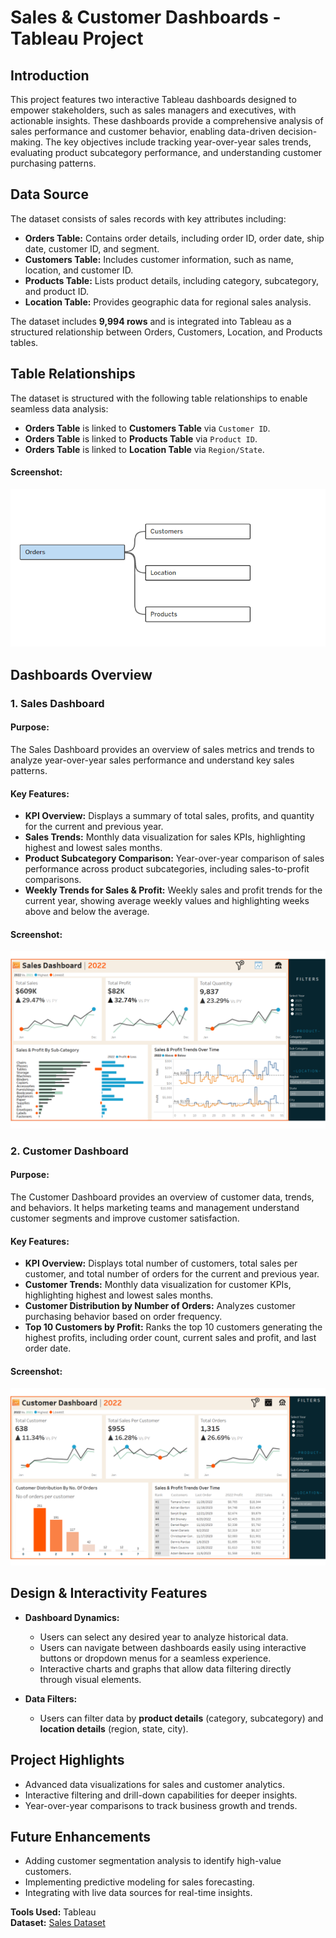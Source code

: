 # Sales & Customer Dashboards - Tableau Project

## Introduction

This project features two interactive Tableau dashboards designed to empower stakeholders, such as sales managers and executives, with actionable insights. These dashboards provide a comprehensive analysis of sales performance and customer behavior, enabling data-driven decision-making. The key objectives include tracking year-over-year sales trends, evaluating product subcategory performance, and understanding customer purchasing patterns.

## Data Source

The dataset consists of sales records with key attributes including:
- **Orders Table:** Contains order details, including order ID, order date, ship date, customer ID, and segment.
- **Customers Table:** Includes customer information, such as name, location, and customer ID.
- **Products Table:** Lists product details, including category, subcategory, and product ID.
- **Location Table:** Provides geographic data for regional sales analysis.

The dataset includes **9,994 rows** and is integrated into Tableau as a structured relationship between Orders, Customers, Location, and Products tables.

## Table Relationships

The dataset is structured with the following table relationships to enable seamless data analysis:
- **Orders Table** is linked to **Customers Table** via `Customer ID`.
- **Orders Table** is linked to **Products Table** via `Product ID`.
- **Orders Table** is linked to **Location Table** via `Region/State`.

#### **Screenshot:**
![image alt](https://github.com/soumil-saurya/Sales-Customer-Dashboards---Tableau-Project/blob/main/Table%20Relationship.png?raw=true)

## Dashboards Overview

### 1. Sales Dashboard

#### **Purpose:**

The Sales Dashboard provides an overview of sales metrics and trends to analyze year-over-year sales performance and understand key sales patterns.

#### **Key Features:**

- **KPI Overview:** Displays a summary of total sales, profits, and quantity for the current and previous year.
- **Sales Trends:** Monthly data visualization for sales KPIs, highlighting highest and lowest sales months.
- **Product Subcategory Comparison:** Year-over-year comparison of sales performance across product subcategories, including sales-to-profit comparisons.
- **Weekly Trends for Sales & Profit:** Weekly sales and profit trends for the current year, showing average weekly values and highlighting weeks above and below the average.

#### **Screenshot:**
![Sales Dashboard](https://github.com/soumil-saurya/Sales-Customer-Dashboards---Tableau-Project/blob/main/SALES%20DASHBOARD.png?raw=true)

### 2. Customer Dashboard

#### **Purpose:**

The Customer Dashboard provides an overview of customer data, trends, and behaviors. It helps marketing teams and management understand customer segments and improve customer satisfaction.

#### **Key Features:**

- **KPI Overview:** Displays total number of customers, total sales per customer, and total number of orders for the current and previous year.
- **Customer Trends:** Monthly data visualization for customer KPIs, highlighting highest and lowest sales months.
- **Customer Distribution by Number of Orders:** Analyzes customer purchasing behavior based on order frequency.
- **Top 10 Customers by Profit:** Ranks the top 10 customers generating the highest profits, including order count, current sales and profit, and last order date.

#### **Screenshot:**
![Customer Dashboard](https://github.com/soumil-saurya/Sales-Customer-Dashboards---Tableau-Project/blob/main/CUSTOMER%20DASHBOARD.png?raw=true)

## Design & Interactivity Features

- **Dashboard Dynamics:**  
  - Users can select any desired year to analyze historical data.  
  - Users can navigate between dashboards easily using interactive buttons or dropdown menus for a seamless experience.  
  - Interactive charts and graphs that allow data filtering directly through visual elements.

- **Data Filters:**  
  - Users can filter data by **product details** (category, subcategory) and **location details** (region, state, city).

## Project Highlights

- Advanced data visualizations for sales and customer analytics.
- Interactive filtering and drill-down capabilities for deeper insights.
- Year-over-year comparisons to track business growth and trends.

## Future Enhancements

- Adding customer segmentation analysis to identify high-value customers.
- Implementing predictive modeling for sales forecasting.
- Integrating with live data sources for real-time insights.

**Tools Used:** Tableau  
**Dataset:** [Sales Dataset](https://github.com/soumil-saurya/Sales-Customer-Dashboards---Tableau-Project/raw/refs/heads/main/TableauProject-Dataset.zip) 









